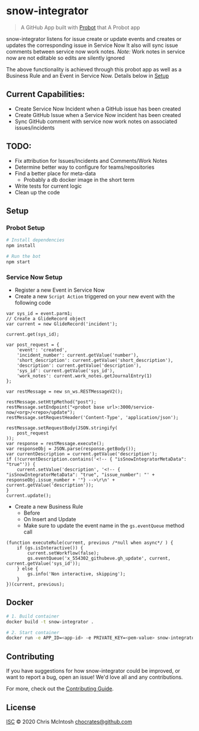 # snow-integrator

> A GitHub App built with [Probot](https://github.com/probot/probot) that A Probot app

snow-integrator listens for issue create or update events and creates or updates the corresponding issue in Service Now
It also will sync issue comments between service now work notes.  *Note:* Work notes in service now are not editable so edits are silently ignored

The above functionality is achieved through this probot app as well as a Business Rule and an Event in Service Now.  Details below in [Setup](#Setup)

## Current Capabilities:
- Create Service Now Incident when a GitHub issue has been created
- Create GitHub Issue when a Service Now incident has been created
- Sync GitHub comment with service now work notes on associated issues/incidents

## TODO:
- Fix attribution for Issues/Incidents and Comments/Work Notes
- Determine better way to configure for teams/repositories
- Find a better place for meta-data
  - Probably a db docker image in the short term
- Write tests for current logic
- Clean up the code

## Setup
### Probot Setup
```sh
# Install dependencies
npm install

# Run the bot
npm start
```

### Service Now Setup
- Register a new Event in Service Now
- Create a new `Script Action` triggered on your new event with the following code
```
var sys_id = event.parm1;
// Create a GlideRecord object  
var current = new GlideRecord('incident');

current.get(sys_id);

var post_request = {
    'event': 'created',
    'incident_number': current.getValue('number'),
    'short_description': current.getValue('short_description'),
    'description': current.getValue('description'),
    'sys_id': current.getValue('sys_id'),
	'work_notes': current.work_notes.getJournalEntry(1)
};

var restMessage = new sn_ws.RESTMessageV2();

restMessage.setHttpMethod("post");
restMessage.setEndpoint("<probot base url>:3000/service-now/<org>/<repo>/update");
restMessage.setRequestHeader('Content-Type', 'application/json');

restMessage.setRequestBody(JSON.stringify(
    post_request
));
var response = restMessage.execute();
var responseObj = JSON.parse(response.getBody());
var currentDescription = current.getValue('description');
if (!currentDescription.contains('<!-- { "isSnowIntegratorMetaData": "true"')) {
    current.setValue('description', '<!-- { "isSnowIntegratorMetaData": "true", "issue_number": "' + responseObj.issue_number + '"} -->\r\n' + current.getValue('description'));
}
current.update();
```
- Create a new Business Rule 
  - Before
  - On Insert and Update
  - Make sure to update the event name in the `gs.eventQueue` method call
```
(function executeRule(current, previous /*null when async*/ ) {
    if (gs.isInteractive()) {
        current.setWorkflow(false);
        gs.eventQueue('x_554302_githubeve.gh_update', current, current.getValue('sys_id'));
    } else {
        gs.info('Non interactive, skipping');
    }
})(current, previous);
```

## Docker

```sh
# 1. Build container
docker build -t snow-integrator .

# 2. Start container
docker run -e APP_ID=<app-id> -e PRIVATE_KEY=<pem-value> snow-integrator
```

## Contributing

If you have suggestions for how snow-integrator could be improved, or want to report a bug, open an issue! We'd love all and any contributions.

For more, check out the [Contributing Guide](CONTRIBUTING.md).

## License

[ISC](LICENSE) © 2020 Chris McIntosh <chocrates@github.com>
